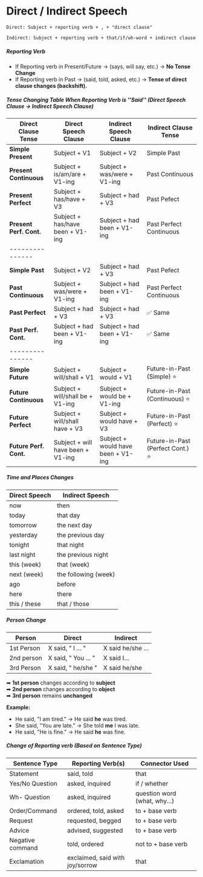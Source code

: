 
# Direct / Indirect Speech 

```
Direct: Subject + reporting verb + , + "direct clause" 

Indirect: Subject + reporting verb + that/if/wh-word + indirect clause
```


##### **Reporting Verb**
- If Reporting verb in Present/Future ->  (says, will say, etc.)  -> **No Tense Change**
- If Reporting verb in Past -> (said, told, asked, etc.) ->  **Tense of direct clause changes (backshift).**

##### Tense Changing Table When Reporting Verb is  ''**Said**'' (Direct Speech Clause -> Indirect Speech Clause)

| **Direct Clause Tense** | **Direct Speech Clause**          | **Indirect Speech Clause**         | Indirect Clause Tense            |
| ----------------------- | --------------------------------- | ---------------------------------- | -------------------------------- |
| **Simple Present**      | Subject + V1                      | Subject + V2                       | Simple Past                      |
| **Present Continuous**  | Subject + is/am/are + V1-ing      | Subject + was/were + V1-ing        | Past Continuous                  |
| **Present Perfect**     | Subject + has/have + V3           | Subject + had + V3                 | Past Pefect                      |
| **Present Perf. Cont.** | Subject + has/have been + V1-ing  | Subject + had been + V1-ing        | Past Perfect Continuous          |
| ---------------         |                                   |                                    |                                  |
| **Simple Past**         | Subject + V2                      | Subject + had + V3                 | Past Pefect                      |
| **Past Continuous**     | Subject + was/were + V1-ing       | Subject + had been + V1-ing        | Past Perfect Continuous          |
| **Past Perfect**        | Subject + had + V3                | Subject + had + V3                 | ✅ Same                           |
| **Past Perf. Cont.**    | Subject + had been + V1-ing       | Subject + had been + V1-ing        | ✅ Same                           |
| ---------------         |                                   |                                    |                                  |
| **Simple Future**       | Subject + will/shall + V1         | Subject + would + V1               | Future-in-Past (Simple) ⭐        |
| **Future Continuous**   | Subject + will/shall be + V1-ing  | Subject + would be + V1-ing        | Future-in-Past (Continuous) ⭐    |
| **Future Perfect**      | Subject + will/shall have + V3    | Subject + would have + V3          | Future-in-Past (Perfect) ⭐       |
| **Future Perf. Cont.**  | Subject + will have been + V1-ing | Subject + would have been + V1-ing | Future-in-Past (Perfect Cont.) ⭐ |

##### **Time and Places Changes**

|Direct Speech|Indirect Speech|
|---|---|
|now|then|
|today|that day|
|tomorrow|the next day|
|yesterday|the previous day|
|tonight|that night|
|last night|the previous night|
|this (week)|that (week)|
|next (week)|the following (week)|
|ago|before|
|here|there|
|this / these|that / those|

##### **Person Change**

| Person     | Direct              | Indirect          |
| ---------- | ------------------- | ----------------- |
| 1st Person | X said, " I ... "   | X said he/she ... |
| 2nd person | X said, " You ... " | X said I...       |
| 3rd Person | X said, " he/she "  | X said he/she     |

➡ **1st person** changes according to **subject**  
➡ **2nd person** changes according to **object**  
➡ **3rd person** remains **unchanged**

**Example:**
- He said, "I am tired." -> He said **he** was tired.
- She said, "You are late." -> She told **me** I was late.
- He said, "He is fine." -> He said **he** was fine.


##### **Change of Reporting verb** (Based on Sentence Type)

| Sentence Type    | Reporting Verb(s)               | Connector Used               |
| ---------------- | ------------------------------- | ---------------------------- |
| Statement        | said, told                      | that                         |
| Yes/No Question  | asked, inquired                 | if / whether                 |
| Wh- Question     | asked, inquired                 | question word (what, why...) |
| Order/Command    | ordered, told, asked            | to + base verb               |
| Request          | requested, begged               | to + base verb               |
| Advice           | advised, suggested              | to + base verb               |
| Negative command | told, ordered                   | not to + base verb           |
| Exclamation      | exclaimed, said with joy/sorrow | that                         |
